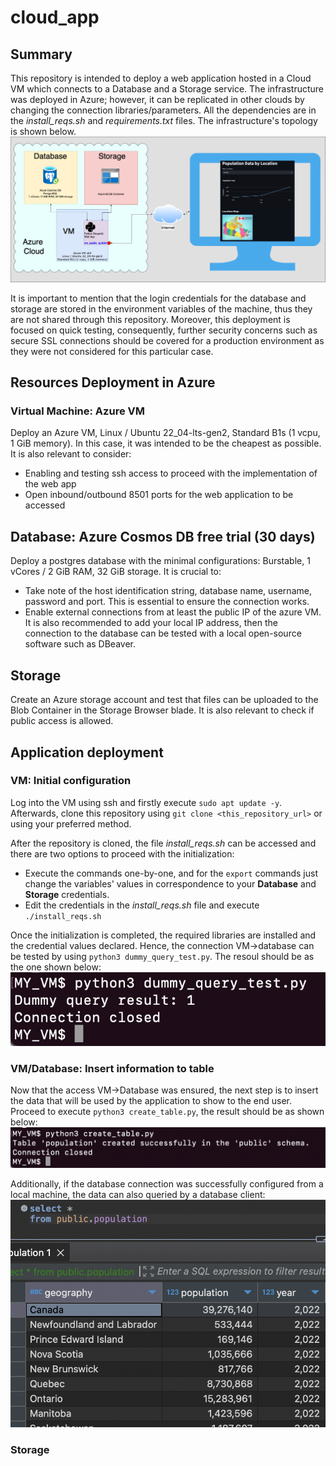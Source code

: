 # cloud_app

## Summary
This repository is intended to deploy a web application hosted in a Cloud VM which connects to a Database and a Storage service. The infrastructure was deployed in Azure; however, it can be replicated in other clouds by changing the connection libraries/parameters. All the dependencies are in the *install_reqs.sh* and *requirements.txt* files. The infrastructure's topology is shown below.
![alt text](image.png)


It is important to mention that the login credentials for the database and storage are stored in the environment variables of the machine, thus they are not shared through this repository. Moreover, this deployment is focused on quick testing, consequently, further security concerns such as secure SSL connections should be covered for a production environment as they were not considered for this particular case.

## Resources Deployment in Azure
### Virtual Machine: Azure VM
Deploy an Azure VM, Linux / Ubuntu 22_04-lts-gen2, Standard B1s (1 vcpu, 1 GiB memory). In this case, it was intended to be the cheapest as possible. It is also relevant to consider:
* Enabling and testing ssh access to proceed with the implementation of the web app
* Open inbound/outbound 8501 ports for the web application to be accessed

## Database: Azure Cosmos DB free trial (30 days)
Deploy a postgres database with the minimal configurations: Burstable, 1 vCores / 2 GiB RAM, 32 GiB storage. It is crucial to:
* Take note of the host identification string, database name, username, password and port. This is essential to ensure the connection works.
* Enable external connections from at least the public IP of the azure VM. It is also recommended to add your local IP address, then the connection to the database can be tested with a local open-source software such as DBeaver.

## Storage
Create an Azure storage account and test that files can be uploaded to the Blob Container in the Storage Browser blade. It is also relevant to check if public access is allowed.

## Application deployment
### VM: Initial configuration
Log into the VM using ssh and firstly execute ```sudo apt update -y```. Afterwards, clone this repository using ```git clone <this_repository_url>``` or using your preferred method.

After the repository is cloned, the file *install_reqs.sh* can be accessed and there are two options to proceed with the initialization:
* Execute the commands one-by-one, and for the ```export``` commands just change the variables' values in correspondence to your **Database** and **Storage** credentials.
* Edit the credentials in the *install_reqs.sh* file and execute ```./install_reqs.sh```

Once the initialization is completed, the required libraries are installed and the credential values declared. Hence, the connection VM->database can be tested by using ```python3 dummy_query_test.py```. The resoul should be as the one shown below: <br/>
![alt text](image-1.png)

### VM/Database: Insert information to table
Now that the access VM->Database was ensured, the next step is to insert the data that will be used by the application to show to the end user. Proceed to execute ```python3 create_table.py```, the result should be as shown below:<br/>
![alt text](image-2.png)

Additionally, if the database connection was successfully configured from a local machine, the data can also queried by a database client:<br/>
![alt text](image-3.png)

### Storage
